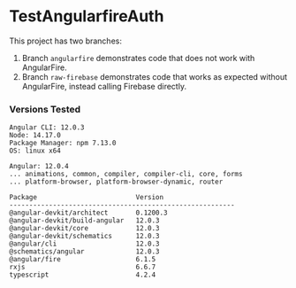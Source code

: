 # TestAngularfireAuth

This project has two branches:
1. Branch `angularfire` demonstrates code that does not work with AngularFire.
2. Branch `raw-firebase` demonstrates code that works as expected without AngularFire, instead calling Firebase directly.

### Versions Tested
```
Angular CLI: 12.0.3
Node: 14.17.0
Package Manager: npm 7.13.0
OS: linux x64

Angular: 12.0.4
... animations, common, compiler, compiler-cli, core, forms
... platform-browser, platform-browser-dynamic, router

Package                         Version
---------------------------------------------------------
@angular-devkit/architect       0.1200.3
@angular-devkit/build-angular   12.0.3
@angular-devkit/core            12.0.3
@angular-devkit/schematics      12.0.3
@angular/cli                    12.0.3
@schematics/angular             12.0.3
@angular/fire                   6.1.5
rxjs                            6.6.7
typescript                      4.2.4
```
